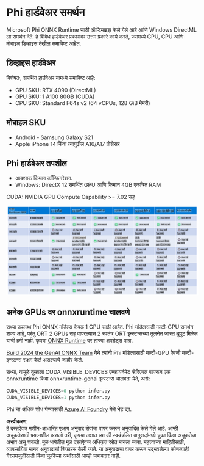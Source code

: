 # Phi हार्डवेअर समर्थन

Microsoft Phi ONNX Runtime साठी ऑप्टिमाइझ केले गेले आहे आणि Windows DirectML ला समर्थन देते. हे विविध हार्डवेअर प्रकारांवर उत्तम प्रकारे कार्य करते, ज्यामध्ये GPU, CPU आणि मोबाइल डिव्हाइस देखील समाविष्ट आहेत.

## डिव्हाइस हार्डवेअर  
विशेषतः, समर्थित हार्डवेअर यामध्ये समाविष्ट आहे:

- GPU SKU: RTX 4090 (DirectML)  
- GPU SKU: 1 A100 80GB (CUDA)  
- CPU SKU: Standard F64s v2 (64 vCPUs, 128 GiB मेमरी)  

## मोबाइल SKU  

- Android - Samsung Galaxy S21  
- Apple iPhone 14 किंवा त्यापुढील A16/A17 प्रोसेसर  

## Phi हार्डवेअर तपशील

- आवश्यक किमान कॉन्फिगरेशन.  
- Windows: DirectX 12 समर्थित GPU आणि किमान 4GB एकत्रित RAM  

CUDA: NVIDIA GPU Compute Capability >= 7.02 सह  

![HardwareSupport](../../../../../translated_images/01.phihardware.925db5699da7752cf486314e6db087580583cfbcd548970f8a257e31a8aa862c.mr.png)

## अनेक GPUs वर onnxruntime चालवणे

सध्या उपलब्ध Phi ONNX मॉडेल्स केवळ 1 GPU साठी आहेत. Phi मॉडेलसाठी मल्टी-GPU समर्थन शक्य आहे, परंतु ORT 2 GPUs सह वापरल्यास 2 स्वतंत्र ORT इन्स्टन्सच्या तुलनेत जास्त थ्रूपुट मिळेल याची हमी नाही. कृपया [ONNX Runtime](https://onnxruntime.ai/) वर ताज्या अपडेट्स पाहा.

[Build 2024 the GenAI ONNX Team](https://youtu.be/WLW4SE8M9i8?si=EtG04UwDvcjunyfC) येथे त्यांनी Phi मॉडेल्ससाठी मल्टी-GPU ऐवजी मल्टी-इन्स्टन्स सक्षम केले असल्याचे जाहीर केले.  

सध्या, यामुळे तुम्हाला CUDA_VISIBLE_DEVICES एन्व्हायर्नमेंट व्हेरिएबल वापरून एक onnxruntime किंवा onnxruntime-genai इन्स्टन्स चालवता येते, असे:  

```Python
CUDA_VISIBLE_DEVICES=0 python infer.py
CUDA_VISIBLE_DEVICES=1 python infer.py
```

Phi चा अधिक शोध घेण्यासाठी [Azure AI Foundry](https://ai.azure.com) येथे भेट द्या.  

**अस्वीकरण**:  
हे दस्तऐवज मशीन-आधारित एआय अनुवाद सेवांचा वापर करून अनुवादित केले गेले आहे. आम्ही अचूकतेसाठी प्रयत्नशील असलो तरी, कृपया लक्षात घ्या की स्वयंचलित अनुवादांमध्ये चुका किंवा अचूकतेचा अभाव असू शकतो. मूळ भाषेतील मूळ दस्तऐवज अधिकृत स्रोत मानला जावा. महत्त्वाच्या माहितीसाठी, व्यावसायिक मानव अनुवादाची शिफारस केली जाते. या अनुवादाचा वापर करून उद्भवलेल्या कोणत्याही गैरसमजुतींसाठी किंवा चुकीच्या अर्थांसाठी आम्ही जबाबदार नाही.